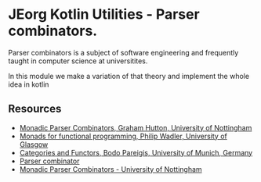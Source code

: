# JEorg Kotlin Utilities - Parser combinators.

Parser combinators is a subject of software engineering and frequently taught in computer science at universitites.

In this module we make a variation of that theory and implement the whole idea in kotlin

## Resources

-   [Monadic Parser Combinators, Graham Hutton, University of Nottingham](https://www.cs.nott.ac.uk/%7Epszgmh/monparsing.pdf)
-   [Monads for functional programming, Philip Wadler, University of Glasgow](https://homepages.inf.ed.ac.uk/wadler/papers/marktoberdorf/baastad.pdf)
-   [Categories and Functors, Bodo Pareigis, University of Munich, Germany](https://www.cs.nott.ac.uk/%7Epszgmh/monparsing.pdf)
-   [Parser combinator](https://en.wikipedia.org/wiki/Parser_combinator)
-   [Monadic Parser Combinators - University of Nottingham](https://www.cs.nott.ac.uk/%7Epszgmh/monparsing.pdf)
